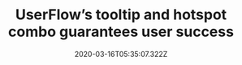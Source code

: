 ﻿---
title: "UserFlow’s tooltip and hotspot combo guarantees user success"
description: "During flow creation in UserFlow’s tool, the users are shown tooltips to help them move through the tool and this is supported by hotspot use when the screen gets complicated. This way users know exactly what to do and where to click for the learning material to work."
popupImage: "/assets/onboardings/userflow-tooltip-hotspot.jpg"
popupImageAlt: UserFlow tooltip and hotspot
date: "2020-03-16T05:35:07.322Z"
category: 2
product: 1
bullets:
    - title: "✅ <b>Tooltip and hotspot combo</b> : By explaining with a tooltip and directing with a hotspot, UserFlow makes great use of a combo of prominent onboarding UX patterns.<br>
                ✅ <b>Dismissable tooltip</b> : Because the users don’t need the tooltip to go further with the onboarding flow, it is a good practice to have the tooltip be dismissable.<br>
                ✅ <b>No need for shadowing</b> : UserFlow’s onboarding needs no shadowing since they make use of a hotspot that works as a beacon, showing the users where to focus and look at.<br>"
    
---